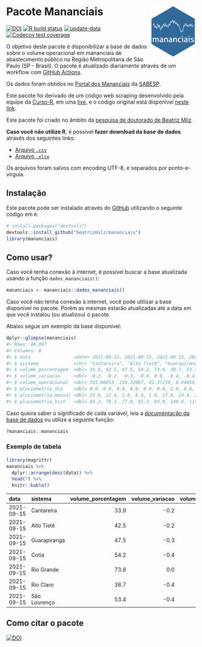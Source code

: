 
<!-- README.md is generated from README.Rmd. Please edit that file -->

# Pacote Mananciais <img src="man/figures/hexlogo.png" align="right" width = "120px"/>

<!-- badges: start -->

[![DOI](https://zenodo.org/badge/DOI/10.5281/zenodo.4733056.svg)](https://doi.org/10.5281/zenodo.4733056)
[![R build
status](https://github.com/beatrizmilz/mananciais/workflows/R-CMD-check/badge.svg)](https://github.com/beatrizmilz/mananciais/actions)
[![update-data](https://github.com/beatrizmilz/mananciais/actions/workflows/2-update_data.yaml/badge.svg)](https://github.com/beatrizmilz/mananciais/actions/workflows/2-update_data.yaml)
[![Codecov test
coverage](https://codecov.io/gh/beatrizmilz/mananciais/branch/master/graph/badge.svg)](https://codecov.io/gh/beatrizmilz/mananciais?branch=master)
<!-- badges: end -->

O objetivo deste pacote é disponibilizar a base de dados sobre o volume
operacional em mananciais de abastecimento público na Região
Metropolitana de São Paulo (SP - Brasil). O pacote é atualizado
diariamente através de um workflow com [GitHub
Actions](https://github.com/beatrizmilz/mananciais/actions).

Os dados foram obtidos no [Portal dos
Mananciais](http://mananciais.sabesp.com.br/Situacao) da
[SABESP](http://site.sabesp.com.br/site/Default.aspx).

Este pacote foi derivado de um código web scraping desenvolvido pela
equipe da [Curso-R](https://www.curso-r.com/), em uma
[live](https://youtu.be/jvZIxrMmOcQ), e o código original está
disponível [neste
link](https://github.com/curso-r/lives/blob/master/drafts/20200730_scraper_sabesp.R).

Este pacote foi criado no âmbito da [pesquisa de doutorado de Beatriz
Milz](https://beatrizmilz.github.io/tese/).

**Caso você não utilize R**, é possível **fazer download da base de
dados** através dos seguintes links:

  - [Arquivo
    `.csv`](https://github.com/beatrizmilz/mananciais/raw/master/inst/extdata/mananciais.csv)
  - [Arquivo
    `.xlsx`](https://github.com/beatrizmilz/mananciais/blob/master/inst/extdata/mananciais.xlsx?raw=true)

Os arquivos foram salvos com encoding UTF-8, e separados por
ponto-e-vírgula.

## Instalação

Este pacote pode ser instalado através do [GitHub](https://github.com/)
utilizando o seguinte código em `R`:

``` r
# install.packages("devtools")
devtools::install_github("beatrizmilz/mananciais")
library(mananciais)
```

## Como usar?

Caso você tenha conexão à internet, é possível buscar a base atualizada
usando a função `dados_mananciais()`:

``` r
mananciais <- mananciais::dados_mananciais() 
```

Caso você não tenha conexão à internet, você pode utilizar a base
disponível no pacote. Porém as mesmas estarão atualizadas até a data em
que você instalou (ou atualizou) o pacote.

Abaixo segue um exemplo da base disponível:

``` r
dplyr::glimpse(mananciais)
#> Rows: 48,897
#> Columns: 8
#> $ data                <date> 2021-09-15, 2021-09-15, 2021-09-15, 2021-09-15, 2…
#> $ sistema             <chr> "Cantareira", "Alto Tietê", "Guarapiranga", "Cotia…
#> $ volume_porcentagem  <dbl> 33.9, 42.5, 47.5, 54.2, 73.6, 38.7, 53.4, 34.1, 42…
#> $ volume_variacao     <dbl> -0.2, -0.2, -0.3, -0.4, 0.0, -0.4, -0.4, -0.3, -0.…
#> $ volume_operacional  <dbl> 333.06053, 238.32067, 81.37219, 8.94654, 82.51782,…
#> $ pluviometria_dia    <dbl> 0.0, 0.0, 0.0, 0.0, 0.0, 0.0, 2.0, 0.0, 0.0, 0.0, …
#> $ pluviometria_mensal <dbl> 23.9, 12.4, 2.0, 8.8, 1.6, 17.8, 14.8, 23.9, 12.4,…
#> $ pluviometria_hist   <dbl> 83.2, 78.3, 77.0, 81.3, 93.9, 140.6, 114.0, 83.2, …
```

Caso queira saber o significado de cada variável, leia a [documentação
da base de
dados](https://beatrizmilz.github.io/mananciais/reference/mananciais.html)
ou utilize a seguinte função:

``` r
?mananciais::mananciais
```

### Exemplo de tabela

``` r
library(magrittr)
mananciais %>% 
  dplyr::arrange(desc(data)) %>% 
  head(7) %>%
  knitr::kable()
```

| data       | sistema      | volume\_porcentagem | volume\_variacao | volume\_operacional | pluviometria\_dia | pluviometria\_mensal | pluviometria\_hist |
| :--------- | :----------- | ------------------: | ---------------: | ------------------: | ----------------: | -------------------: | -----------------: |
| 2021-09-15 | Cantareira   |                33.9 |            \-0.2 |           333.06053 |                 0 |                 23.9 |               83.2 |
| 2021-09-15 | Alto Tietê   |                42.5 |            \-0.2 |           238.32067 |                 0 |                 12.4 |               78.3 |
| 2021-09-15 | Guarapiranga |                47.5 |            \-0.3 |            81.37219 |                 0 |                  2.0 |               77.0 |
| 2021-09-15 | Cotia        |                54.2 |            \-0.4 |             8.94654 |                 0 |                  8.8 |               81.3 |
| 2021-09-15 | Rio Grande   |                73.6 |              0.0 |            82.51782 |                 0 |                  1.6 |               93.9 |
| 2021-09-15 | Rio Claro    |                38.7 |            \-0.4 |             5.28640 |                 0 |                 17.8 |              140.6 |
| 2021-09-15 | São Lourenço |                53.4 |            \-0.4 |            47.39603 |                 2 |                 14.8 |              114.0 |

## Como citar o pacote

[![DOI](https://zenodo.org/badge/DOI/10.5281/zenodo.4733056.svg)](https://doi.org/10.5281/zenodo.4733056)
